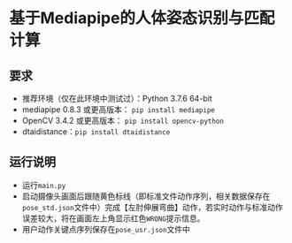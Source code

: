 # 基于Mediapipe的人体姿态识别与匹配计算

## 要求

- 推荐环境（仅在此环境中测试过）：Python 3.7.6 64-bit
- mediapipe 0.8.3 或更高版本： `pip install mediapipe`
- OpenCV 3.4.2 或更高版本： `pip install opencv-python`
- dtaidistance：`pip install dtaidistance`

## 运行说明

- 运行`main.py`
- 启动摄像头画面后跟随黄色标线（即标准文件动作序列，相关数据保存在`pose_std.json`文件中）完成【左肘伸展弯曲】动作，若实时动作与标准动作误差较大，将在画面左上角显示红色`WRONG`提示信息。
- 用户动作关键点序列保存在`pose_usr.json`文件中
